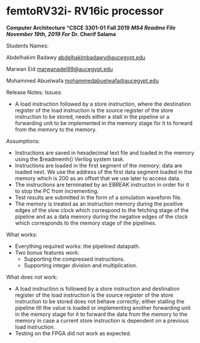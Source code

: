# femtoRV32i- RV16ic processor
 
**********************************************************************Computer Architecture**********************************************************************
***************************************************************************CSCE 3301-01**************************************************************************
****************************************************************************Fall 2019****************************************************************************
*************************************************************************MS4 Readme File*************************************************************************
***********************************************************************November 19th, 2019***********************************************************************
*******************************************************************************For*******************************************************************************
************************************************************************Dr. Cherif Salama************************************************************************

Students Names:

Abdelhakim Badawy 		abdelhakimbadawy@aucegypt.edu

Marwan Eid         		marwanadel99@aucegypt.edu

Mohammed Abuelwafa	 	 mohammedabuelwafa@aucegypt.edu

Release Notes:
Issues:
- A load instruction followed by a store instruction, where the destination register of the load instruction is the source register of the store instruction to be stored,
needs either a stall in the pipeline or a forwarding unit to be implemented in the memory stage for it to forward from the memory to the memory.


Assumptions:
- Instructions are saved in hexadecimal text file and loaded in the memory using the $readmemh() Verilog system task.
- Instructions are loaded in the first segment of the memory; data are loaded next. We use the address of the first data segment loaded in the memory which is 200 as an offset that we use later to access data.
- The instructions are terminated by an EBREAK instructon in order for it to stop the PC from incrementing.
- Test results are submitted in the form of a simulation waveform file.
- The memory is treated as an instruction memory during the positive edges of the slow clock which correspond to the fetching stage of the pipeline and as a data memory during the negative edges
of the clock which corresponds to the memory stage of the pipelines.

What works:
- Everything required works: the pipelined datapath.
- Two bonus features work:
	- Supporting the compressed instructions.
	- Supporting integer division and multiplication.

What does not work:
- A load instruction is followed by a store instruction and destination register of the load instruction is the source register of the store instruction to be stored does not behave correctly;
either stalling the pipeline till the value is loaded or implementing another forwarding unit in the memory stage for it to forward the data from the memory to the memory in case a current
store instruction is dependent on a previous load instruction.
- Testing on the FPGA did not work as expected.
